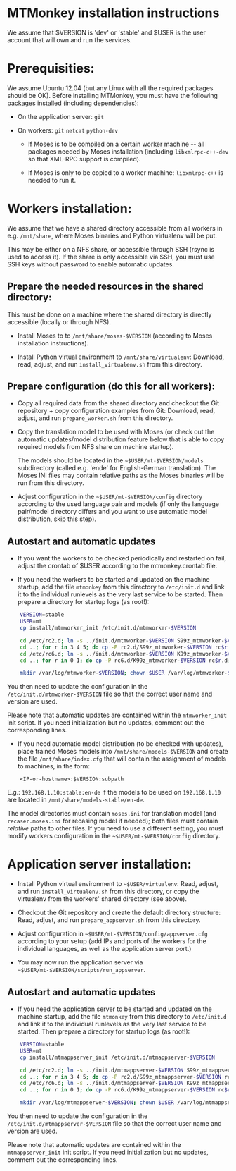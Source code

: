 
MTMonkey installation instructions
==================================

We assume that $VERSION is 'dev' or 'stable' and $USER is the user account
that will own and run the services.

Prerequisities:
========================

We assume Ubuntu 12.04 (but any Linux with all the required packages should be OK).
Before installing MTMonkey, you must have the following packages installed
(including dependencies):

* On the application server: `git`

* On workers: `git` `netcat` `python-dev`

    * If Moses is to be compiled on a certain worker machine -- all packages
      needed by Moses installation (including `libxmlrpc-c++-dev` so that XML-RPC
      support is compiled).

    * If Moses is only to be copied to a worker machine: `libxmlrpc-c++` is
      needed to run it.

Workers installation:
=====================

We assume that we have a shared directory accessible from all workers in e.g. 
`/mnt/share`, where Moses binaries and Python virtualenv will be put. 

This may be either on a NFS share, or accessible through SSH (rsync is used to
access it). If the share is only accessible via SSH, you must use SSH keys without
password to enable automatic updates.

Prepare the needed resources in the shared directory:
-----------------------------------------------------

This must be done on a machine where the shared directory is directly accessible
(locally or through NFS).

* Install Moses to to `/mnt/share/moses-$VERSION` (according to Moses installation
  instructions).

* Install Python virtual environment to `/mnt/share/virtualenv`: 
  Download, read, adjust, and run `install_virtualenv.sh` from this directory.

Prepare configuration (do this for all workers):
------------------------------------------------

* Copy all required data from the shared directory and checkout the Git 
  repository + copy configuration examples from Git:
  Download, read, adjust, and run `prepare_worker.sh` from this directory.
 
* Copy the translation model to be used with Moses (or check out the
  automatic updates/model distribution feature below that is able to copy 
  required models from NFS share on machine startup).

  The models should be located in the `~$USER/mt-$VERSION/models` subdirectory 
  (called e.g. 'ende' for English-German translation).
  The Moses INI files may contain relative paths as the Moses binaries will be
  run from this directory.

* Adjust configuration in the `~$USER/mt-$VERSION/config` directory according
  to the used language pair and models (if only the language pair/model directory
  differs and you want to use automatic model distribution, skip this step).

Autostart and automatic updates
-------------------------------

* If you want the workers to be checked periodically and restarted on fail,
  adjust the crontab of $USER according to the mtmonkey.crontab file.

* If you need the workers to be started and updated on the machine startup, 
  add the file `mtmonkey` from this directory to `/etc/init.d` and link it to 
  the individual runlevels as the very last service to be started. Then prepare
  a directory for startup logs (as root!):

```bash
    VERSION=stable
    USER=mt
    cp install/mtmworker_init /etc/init.d/mtmworker-$VERSION

    cd /etc/rc2.d; ln -s ../init.d/mtmworker-$VERSION S99z_mtmworker-$VERSION;
    cd ..; for r in 3 4 5; do cp -P rc2.d/S99z_mtmworker-$VERSION rc$r.d; done
    cd /etc/rc6.d; ln -s ../init.d/mtmworker-$VERSION K99z_mtmworker-$VERSION; 
    cd ..; for r in 0 1; do cp -P rc6.d/K99z_mtmworker-$VERSION rc$r.d; done

    mkdir /var/log/mtmworker-$VERSION; chown $USER /var/log/mtmworker-$VERSION
```

  You then need to update the configuration in the `/etc/init.d/mtmworker-$VERSION`
  file so that the correct user name and version are used.

  Please note that automatic updates are contained within the `mtmworker_init` init
  script. If you need initialization but no updates, comment out the corresponding
  lines.

* If you need automatic model distribution (to be checked with updates), place
  trained Moses models into `/mnt/share/models-$VERSION` and create the file
  `/mnt/share/index.cfg` that will contain the assignment of models to
  machines, in the form:

```
    <IP-or-hostname>:$VERSION:subpath
```

  E.g.: `192.168.1.10:stable:en-de` if the models to be used on `192.168.1.10`
  are located in `/mnt/share/models-stable/en-de`. 

  The model directories must contain `moses.ini` for translation model (and
  `recaser.moses.ini` for recasing  model if needed); both files must contain
  *relative* paths to other files. If you need to use a different setting, you
  must modify workers configuration in the `~$USER/mt-$VERSION/config` directory.

Application server installation:
================================

* Install Python virtual environment to `~$USER/virtualenv`:
  Read, adjust, and run `install_virtualenv.sh` from this directory, or copy the 
  virtualenv from the workers' shared directory (see above).

* Checkout the Git repository and create the default directory structure: 
  Read, adjust, and run `prepare_appserver.sh` from this directory.

* Adjust configuration in `~$USER/mt-$VERSION/config/appserver.cfg` according to 
  your setup
  (add IPs and ports of the workers for the individual languages, as well as the 
  application server port.)

* You may now run the application server via `~$USER/mt-$VERSION/scripts/run_appserver`.

Autostart and automatic updates
-------------------------------

* If you need the application server to be started and updated on the machine startup,
  add the file `mtmonkey` from this directory to `/etc/init.d` and link it to 
  the individual runlevels as the very last service to be started. Then prepare
  a directory for startup logs (as root!):

```bash
    VERSION=stable
    USER=mt
    cp install/mtmappserver_init /etc/init.d/mtmappserver-$VERSION

    cd /etc/rc2.d; ln -s ../init.d/mtmappserver-$VERSION S99z_mtmappserver-$VERSION;
    cd ..; for r in 3 4 5; do cp -P rc2.d/S99z_mtmappserver-$VERSION rc$r.d; done
    cd /etc/rc6.d; ln -s ../init.d/mtmappserver-$VERSION K99z_mtmappserver-$VERSION; 
    cd ..; for r in 0 1; do cp -P rc6.d/K99z_mtmappserver-$VERSION rc$r.d; done

    mkdir /var/log/mtmappserver-$VERSION; chown $USER /var/log/mtmappserver-$VERSION
```

  You then need to update the configuration in the `/etc/init.d/mtmappserver-$VERSION`
  file so that the correct user name and version are used.

  Please note that automatic updates are contained within the `mtmappserver_init` init
  script. If you need initialization but no updates, comment out the corresponding
  lines.
